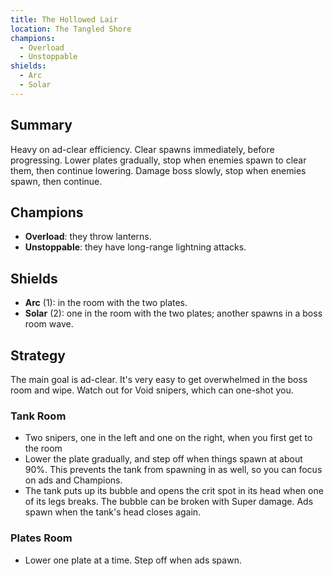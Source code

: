 ```yaml
---
title: The Hollowed Lair
location: The Tangled Shore
champions:
  - Overload
  - Unstoppable
shields:
  - Arc
  - Solar
---
```


## Summary

Heavy on ad-clear efficiency. Clear spawns immediately, before progressing. Lower plates gradually, stop when enemies spawn to clear them, then continue lowering. Damage boss slowly, stop when enemies spawn, then continue.


## Champions

- **Overload**: they throw lanterns.
- **Unstoppable**: they have long-range lightning attacks.


## Shields

- **Arc** (1): in the room with the two plates.
- **Solar** (2): one in the room with the two plates; another spawns in a boss room wave.



## Strategy

The main goal is ad-clear. It's very easy to get overwhelmed in the boss room and wipe. Watch out for Void snipers, which can one-shot you.


### Tank Room

- Two snipers, one in the left and one on the right, when you first get to the room
- Lower the plate gradually, and step off when things spawn at about 90%. This prevents the tank from spawning in as well, so you can focus on ads and Champions.
- The tank puts up its bubble and opens the crit spot in its head when one of its legs breaks. The bubble can be broken with Super damage. Ads spawn when the tank's head closes again.


### Plates Room

- Lower one plate at a time. Step off when ads spawn.